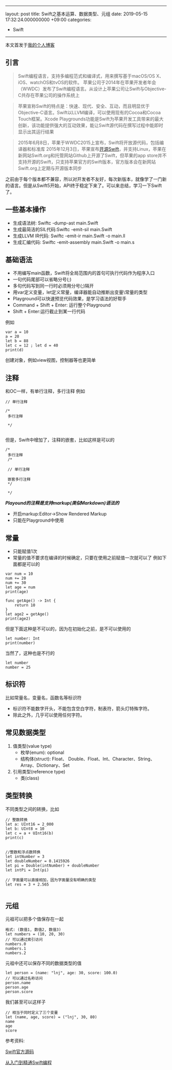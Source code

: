 
---
layout: post
title: Swift之基本运算、数据类型、元组
date: 2019-05-15 17:32:24.000000000 +09:00
categories: 
- Swift
---



本文首发于[我的个人博客](https://ityongzhen.github.io/categories/Swift/)

## 引言 

>   Swift编程语言，支持多编程范式和编译式，用来撰写基于macOS/OS X、iOS、watchOS和tvOS的软件。 苹果公司于2014年在苹果开发者年会（WWDC）发布了Swift编程语言。从设计上苹果公司让Swift与Objective-C共存在苹果公司的操作系统上

>苹果宣称Swift的特点是：快速、现代、安全、互动，而且明显优于Objective-C语言。Swift以LLVM编译，可以使用现有的Cocoa和Cocoa Touch框架。Xcode Playgrounds功能是Swift为苹果开发工具带来的最大创新，该功能提供强大的互动效果，能让Swift源代码在撰写过程中能即时显示出其运行结果

>2015年6月8日，苹果于WWDC2015上宣布，Swift将开放源代码，包括编译器和标准库
>2015年12月3日，苹果宣布[开源Swift](https://github.com/apple/Swift)，并支持Linux，苹果在新网站Swift.org和托管网站Github上开源了Swift，但苹果的app store并不支持开源的Swift，只支持苹果官方的Swift版本，官方版本会在新网站Swift.org上定期与开源版本同步


之前由于每个版本都不兼容，所以对开发者不友好，每次新版本，就像学了一门新的语言。但是从Swift5开始，API终于稳定下来了。可以来总结，学习一下Swift了。

## 一些基本操作
- 生成语法树: Swiftc -dump-ast main.Swift 
- 生成最简洁的SIL代码:Swiftc -emit-sil main.Swift 
- 生成LLVM IR代码: Swiftc -emit-ir main.Swift -o main.ll 
- 生成汇编代码: Swiftc -emit-assembly main.Swift -o main.s

## 基础语法

- 不用编写main函数，Swift将全局范围内的首句可执行代码作为程序入口
- 一句代码尾部可以省略分号(;)
- 多句代码写到同一行时必须用分号(;)隔开 
-  用var定义变量，let定义常量，编译器能自动推断出变量\常量的类型
- Playground可以快速预览代码效果，是学习语法的好帮手 
 - Command + Shift + Enter: 运行整个Playground 
 -  Shift + Enter:运行截止到某一行代码

例如

~~~~
var a = 10
a = 20
let b = 88
let c = 12 ; let d = 40
print(d)
~~~~


创建对象，例如view视图，控制器等也更简单


## 注释
和OC一样，有单行注释，多行注释
例如

~~~~
// 单行注释

/*
 多行注释
 
 */
 
~~~~

但是，Swift中增加了，注释的嵌套，比如这样是可以的

~~~~
/*
 多行注释
 /*
 
 // 单行注释
 
 嵌套多行注释
 */
 
 */
~~~~

***Playound的注释是支持markup(类似Markdown)语法的***

+ 开启markup:Editor->Show Rendered Markup
+ 只能在Playground中使用

## 常量
- 只能赋值1次
- 常量的值不要求在编译的时候确定，只要在使用之前赋值一次就可以了
例如下面都是可以的

~~~~
var num = 10
num += 20
num += 30
let age = num
print(age)

func getAge() -> Int {
    return 10
}
let age2 = getAge()
print(age2)

~~~~

但是下面这种是不可以的，因为在初始化之前，是不可以使用的

~~~~
let number: Int
print(number)
~~~~

当然了，这种也是不行的

~~~~
let number
number = 25
~~~~

## 标识符
比如常量名，变量名，函数名等标识符

- 标识符不能数字开头，不能包含空白字符，制表符，箭头灯特殊字符。
- 除此之外，几乎可以使用任何字符。

## 常见数据类型

1. 值类型(value type)
	- 枚举(enum): optional
	- 结构体(struct): Float、 Double、Float、Int、Character、String、Array、Dictionary、Set
2. 引用类型(reference type)
	- 类(class)

## 类型转换
不同类型之间的转换，比如

~~~~
// 整数转换
let a: UInt16 = 2_000
let b: UInt8 = 10
let c = a + UInt16(b)
print(c)


//整数和浮点数转换
let intNumber = 3
let doubleNumber = 0.1415926
let pi = Double(intNumber) + doubleNumber
let intPi = Int(pi)

// 字面量可以直接相加，因为字面量没有明确的类型
let res = 3 + 2.565


~~~~


## 元组

元祖可以把多个值保存在一起

~~~~
格式: (数值1, 数值2, 数值3)
let numbers = (10, 20, 30)
// 可以通过索引访问
numbers.0
numbers.1
numbers.2
~~~~

元祖中还可以保存不同的数据类型的值

~~~~
let person = (name: "lnj", age: 30, score: 100.0)
// 可以通过名称访问
person.name
person.age
person.score
~~~~

我们甚至可以这样子

~~~~
// 相当于同时定义了三个变量
let (name, age, score) = ("lnj", 30, 80)
name
age
score

~~~~




参考资料:

[Swift官方源码](https://github.com/apple/Swift)

[从入门到精通Swift编程](https://ke.qq.com/course/392094)

